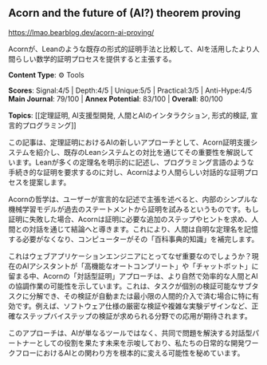 ## Acorn and the future of (AI?) theorem proving

https://lmao.bearblog.dev/acorn-ai-proving/

Acornが、Leanのような既存の形式的証明手法と比較して、AIを活用したより人間らしい数学的証明プロセスを提供すると主張する。

**Content Type**: ⚙️ Tools

**Scores**: Signal:4/5 | Depth:4/5 | Unique:5/5 | Practical:3/5 | Anti-Hype:4/5
**Main Journal**: 79/100 | **Annex Potential**: 83/100 | **Overall**: 80/100

**Topics**: [[定理証明, AI支援型開発, 人間とAIのインタラクション, 形式的検証, 宣言的プログラミング]]

この記事は、定理証明におけるAIの新しいアプローチとして、Acorn証明支援システムを紹介し、既存のLeanシステムとの対比を通じてその重要性を解説しています。Leanが多くの定理名を明示的に記述し、プログラミング言語のような手続き的な証明を要求するのに対し、Acornはより人間らしい対話的な証明プロセスを提案します。

Acornの哲学は、ユーザーが宣言的な記述で主張を述べると、内部のシンプルな機械学習モデルが過去のステートメントから証明を試みるというものです。もし証明に失敗した場合、Acornは証明に必要な追加のステップやヒントを求め、人間との対話を通じて結論へと導きます。これにより、人間は自明な定理名を記憶する必要がなくなり、コンピューターがその「百科事典的知識」を補完します。

これはウェブアプリケーションエンジニアにとってなぜ重要なのでしょうか？現在のAIアシスタントが「高機能なオートコンプリート」や「チャットボット」に留まる中、Acornの「対話型証明」アプローチは、より自然で効率的な人間とAIの協調作業の可能性を示しています。これは、タスクが個別の検証可能なサブタスクに分解でき、その検証が自動または最小限の人間的介入で済む場合に特に有効です。例えば、ソフトウェア仕様の厳密な検証や複雑な実験デザインなど、正確なステップバイステップの検証が求められる分野での応用が期待されます。

このアプローチは、AIが単なるツールではなく、共同で問題を解決する対話型パートナーとしての役割を果たす未来を示唆しており、私たちの日常的な開発ワークフローにおけるAIとの関わり方を根本的に変える可能性を秘めています。